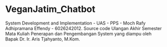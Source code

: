 # VeganJatim_Chatbot
System Development and Implementation - UAS - PPS - Moch Rafy Adhipramana Effendy - 6026242012. Source code Ulangan Akhir Semester Mata Kuliah Penerapan dan Pengembangan System yang diampu oleh Bapak Dr. Ir. Aris Tjahyanto, M.Kom.
